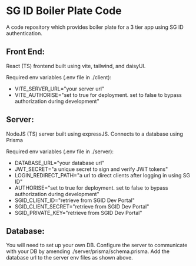 # SG ID Boiler Plate Code
A code repository which provides boiler plate for a 3 tier app using SG ID authentication. 

## Front End:
React (TS) frontend built using vite, tailwind, and daisyUI. 

Required env variables (.env file in ./client):
- VITE_SERVER_URL="your server url"
- VITE_AUTHORISE="set to true for deployment. set to false to bypass authorization during development"

## Server:
NodeJS (TS) server built using expressJS. Connects to a database using Prisma

Required env variables (.env file in ./server):
- DATABASE_URL="your database url"
- JWT_SECRET="a unique secret to sign and verify JWT tokens"
- LOGIN_REDIRECT_PATH="a url to direct clients after logging in using SG ID"
- AUTHORISE="set to true for deployment. set to false to bypass authorization during development"
- SGID_CLIENT_ID="retrieve from SGID Dev Portal"
- SGID_CLIENT_SECRET="retrieve from SGID Dev Portal"
- SGID_PRIVATE_KEY="retrieve from SGID Dev Portal"

## Database:
You will need to set up your own DB. Configure the server to communicate with your DB by amending ./server/prisma/schema.prisma. Add the database url to the server env files as shown above. 
